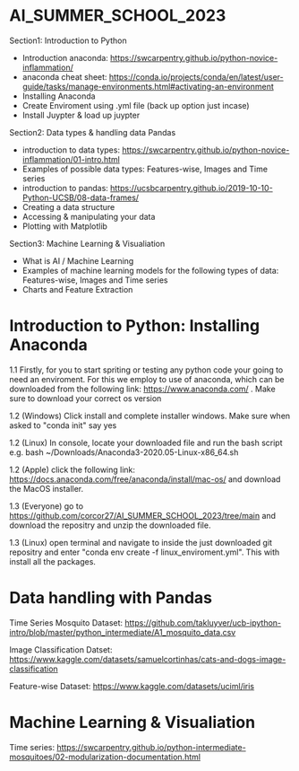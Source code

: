 # AI_SUMMER_SCHOOL_2023

Section1: Introduction to Python

- Introduction anaconda: https://swcarpentry.github.io/python-novice-inflammation/
- anaconda cheat sheet: https://conda.io/projects/conda/en/latest/user-guide/tasks/manage-environments.html#activating-an-environment
- Installing Anaconda
- Create Enviroment using .yml file (back up option just incase)
- Install Juypter & load up juypter

Section2: Data types & handling data Pandas

- introduction to data types: https://swcarpentry.github.io/python-novice-inflammation/01-intro.html
- Examples of possible data types: Features-wise, Images and Time series
- introduction to pandas: https://ucsbcarpentry.github.io/2019-10-10-Python-UCSB/08-data-frames/
- Creating a data structure
- Accessing & manipulating your data
- Plotting with Matplotlib

Section3: Machine Learning & Visualiation

- What is AI / Machine Learning
- Examples of machine learning models for the following types of data: Features-wise, Images and Time series
- Charts and Feature Extraction




# Introduction to Python: Installing Anaconda

1.1 Firstly, for you to start spriting or testing any python code your going to need an enviroment. For this we employ to use of anaconda, which can be downloaded from the following link: https://www.anaconda.com/ . Make sure to download your correct os version

1.2 (Windows) Click install and complete installer windows. Make sure when asked to "conda init" say yes

1.2 (Linux) In console, locate your downloaded file and run the bash script e.g. bash ~/Downloads/Anaconda3-2020.05-Linux-x86_64.sh

1.2 (Apple) click the following link: https://docs.anaconda.com/free/anaconda/install/mac-os/ and download the MacOS installer.

1.3 (Everyone) go to https://github.com/corcor27/AI_SUMMER_SCHOOL_2023/tree/main and download the repositry and unzip the downloaded file.

1.3 (Linux) open terminal and navigate to inside the just downloaded git repositry and enter "conda env create -f linux_enviroment.yml". This with install all the packages.

# Data handling with Pandas
Time Series Mosquito Dataset: https://github.com/takluyver/ucb-ipython-intro/blob/master/python_intermediate/A1_mosquito_data.csv

Image Classification Datset: https://www.kaggle.com/datasets/samuelcortinhas/cats-and-dogs-image-classification

Feature-wise Dataset: https://www.kaggle.com/datasets/uciml/iris




# Machine Learning & Visualiation

Time series: https://swcarpentry.github.io/python-intermediate-mosquitoes/02-modularization-documentation.html

